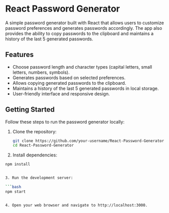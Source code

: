 # React Password Generator


A simple password generator built with React that allows users to customize password preferences and generates passwords accordingly. The app also provides the ability to copy passwords to the clipboard and maintains a history of the last 5 generated passwords.

## Features

- Choose password length and character types (capital letters, small letters, numbers, symbols).
- Generates passwords based on selected preferences.
- Allows copying generated passwords to the clipboard.
- Maintains a history of the last 5 generated passwords in local storage.
- User-friendly interface and responsive design.

## Getting Started

Follow these steps to run the password generator locally:

1. Clone the repository:

   ```bash
   git clone https://github.com/your-username/React-Password-Generator.git
   cd React-Password-Generator

2. Install dependencies:

 ```bash
npm install


3. Run the development server:

 ```bash
npm start


4. Open your web browser and navigate to http://localhost:3000.
